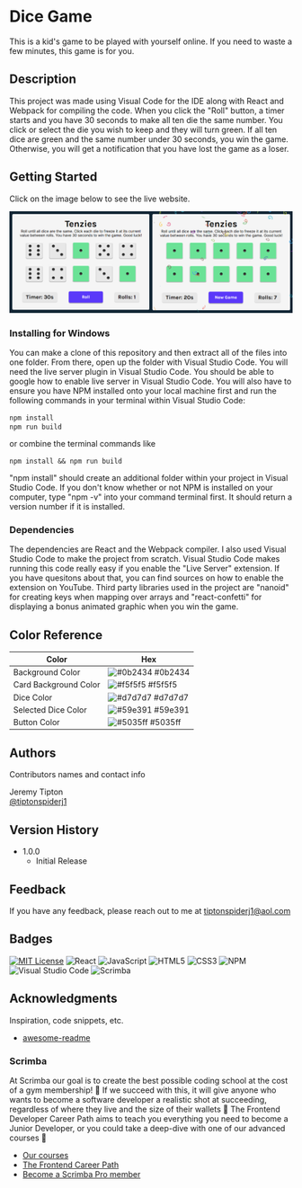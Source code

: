 # Dice Game
This is a kid's game to be played with yourself online.  If you need to waste a few minutes, this game is for you.

## Description

This project was made using Visual Code for the IDE along with React and Webpack for compiling the code. When you click the "Roll" button, a timer starts and you have 30 seconds to make all ten die the same number.  You click or select the die you wish to keep and they will turn green. If all ten dice are green and the same number under 30 seconds, you win the game.  Otherwise, you will get a notification that you have lost the game as a loser.


## Getting Started

Click on the image below to see the live website.

[![application images](https://github.com/tiptonspiderj/Dice-Game/blob/main/images/Screenshot.png)](https://tiptonspiderj1-dice-game.netlify.app/)

### Installing for Windows

You can make a clone of this repository and then extract all of the files into one folder.  From there, open up the folder with Visual Studio Code.  You will need the live server plugin in Visual Studio Code.  You should be able to google how to enable live server in Visual Studio Code.  You will also have to ensure you have NPM installed onto your local machine first and run the following commands in your terminal within Visual Studio Code: 
```
npm install
npm run build
```
or combine the terminal commands like 
```
npm install && npm run build
```

"npm install"  should create an additional folder within your project in Visual Studio Code.
If you don't know whether or not NPM is installed on your computer, type "npm -v" into your command terminal first.  It should return a version number if it is installed.  

### Dependencies

The dependencies are React and the Webpack compiler.  I also used Visual Studio Code to make the project from scratch.  Visual Studio Code makes running this code really easy if you enable the "Live Server" extension.  If you have quesitons about that, you can find sources on how to enable the extension on YouTube.  Third party libraries used in the project are "nanoid" for creating keys when mapping over arrays and "react-confetti" for displaying a bonus animated graphic when you win the game.

## Color Reference

| Color             | Hex                                                                |
| ----------------- | ------------------------------------------------------------------ |
| Background Color | ![#0b2434](https://via.placeholder.com/10/0b2434?text=+) #0b2434 |
| Card Background Color | ![#f5f5f5](https://via.placeholder.com/10/f5f5f5?text) #f5f5f5 |
| Dice Color | ![#d7d7d7](https://via.placeholder.com/10/d7d7d7=+) #d7d7d7 |
| Selected Dice Color | ![#59e391](https://via.placeholder.com/10/59e391=+) #59e391 |
| Button Color | ![#5035ff](https://via.placeholder.com/10/5035ff?text=+) #5035ff |


## Authors

Contributors names and contact info

Jeremy Tipton  
[@tiptonspiderj1](https://tiptonspiderj1.com)

## Version History

* 1.0.0
    * Initial Release

## Feedback

If you have any feedback, please reach out to me at <tiptonspiderj1@aol.com>

## Badges

[![MIT License](https://img.shields.io/badge/License-MIT-green.svg)](https://choosealicense.com/licenses/mit/)
![React](https://img.shields.io/badge/react-%2320232a.svg?style=for-the-badge&logo=react&logoColor=%2361DAFB)
![JavaScript](https://img.shields.io/badge/javascript-%23323330.svg?style=for-the-badge&logo=javascript&logoColor=%23F7DF1E)
![HTML5](https://img.shields.io/badge/html5-%23E34F26.svg?style=for-the-badge&logo=html5&logoColor=white)
![CSS3](https://img.shields.io/badge/css3-%231572B6.svg?style=for-the-badge&logo=css3&logoColor=white)
![NPM](https://img.shields.io/badge/NPM-%23CB3837.svg?style=for-the-badge&logo=npm&logoColor=white)
![Visual Studio Code](https://img.shields.io/badge/Visual%20Studio%20Code-0078d7.svg?style=for-the-badge&logo=visual-studio-code&logoColor=white)
![Scrimba](https://img.shields.io/badge/scrimba-2B283A?style=for-the-badge&logo=scrimba&logoColor=white)

## Acknowledgments

Inspiration, code snippets, etc.
* [awesome-readme](https://github.com/matiassingers/awesome-readme)

### Scrimba

At Scrimba our goal is to create the best possible coding school at the cost of a gym membership! 💜
If we succeed with this, it will give anyone who wants to become a software developer a realistic shot at succeeding, regardless of where they live and the size of their wallets 🎉
The Frontend Developer Career Path aims to teach you everything you need to become a Junior Developer, or you could take a deep-dive with one of our advanced courses 🚀

- [Our courses](https://scrimba.com/allcourses)
- [The Frontend Career Path](https://scrimba.com/learn/frontend)
- [Become a Scrimba Pro member](https://scrimba.com/pricing)
